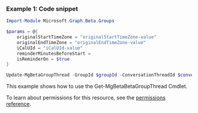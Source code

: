 ### Example 1: Code snippet

```powershellImport-Module Microsoft.Graph.Beta.Groups

$params = @{
	originalStartTimeZone = "originalStartTimeZone-value"
	originalEndTimeZone = "originalEndTimeZone-value"
	iCalUId = "iCalUId-value"
	reminderMinutesBeforeStart = 
	isReminderOn = $true
}

Update-MgBetaGroupThread -GroupId $groupId -ConversationThreadId $conversationThreadId -BodyParameter $params
```
This example shows how to use the Get-MgBetaBetaGroupThread Cmdlet.
To learn about permissions for this resource, see the [permissions reference](/graph/permissions-reference).

